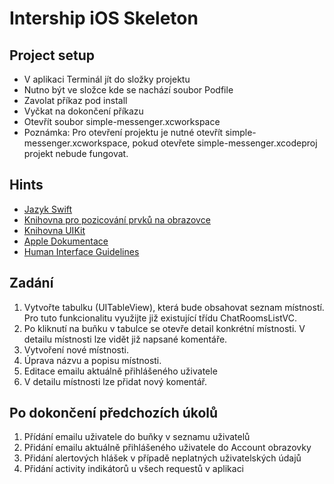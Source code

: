# Intership iOS Skeleton

## Project setup
-   V aplikaci Terminál jít do složky projektu
-   Nutno být ve složce kde se nachází soubor Podfile
-   Zavolat příkaz pod install 
-   Vyčkat na dokončení příkazu
-   Otevřít soubor simple-messenger.xcworkspace
-   Poznámka: Pro otevření projektu je nutné otevřít simple-messenger.xcworkspace, pokud otevřete simple-messenger.xcodeproj projekt nebude fungovat.

## Hints
-   [Jazyk Swift](https://docs.swift.org/swift-book/GuidedTour/GuidedTour.html#//apple_ref/doc/uid/TP40014097-CH2-ID1)
-   [Knihovna pro pozicování prvků na obrazovce](http://snapkit.io/docs/)
-   [Knihovna UIKit](https://developer.apple.com/documentation/uikit)
-   [Apple Dokumentace](https://developer.apple.com/documentation/technologies)
-   [Human Interface Guidelines](https://developer.apple.com/design/human-interface-guidelines/ios/overview/themes/)

## Zadání
1. Vytvořte tabulku (UITableView), která bude obsahovat seznam místností. Pro tuto funkcionalitu využijte již existující třídu ChatRoomsListVC.
2. Po kliknutí na buňku v tabulce se otevře detail konkrétní místnosti. V detailu místnosti lze vidět již napsané komentáře. 
3. Vytvoření nové místnosti.
4. Úprava názvu a popisu místnosti.
5. Editace emailu aktuálně přihlášeného uživatele
6. V detailu místnosti lze přidat nový komentář.
   
   
## Po dokončení předchozích úkolů
1. Přídání emailu uživatele do buňky v seznamu uživatelů
2. Přidání emailu aktuálně přihlášeného uživatele do Account obrazovky
3. Přidání alertových hlášek v případě neplatných uživatelských údajů
4. Přidání activity indikátorů u všech requestů v aplikaci

